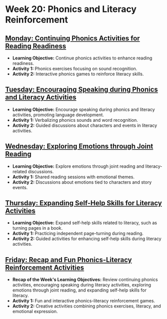 # Week 20: Phonics and Literacy Reinforcement

## [Monday: Continuing Phonics Activities for Reading Readiness](./1-Monday.md)
- **Learning Objective:** Continue phonics activities to enhance reading readiness.
- **Activity 1:** Phonics exercises focusing on sound recognition.
- **Activity 2:** Interactive phonics games to reinforce literacy skills.

## [Tuesday: Encouraging Speaking during Phonics and Literacy Activities](./2-Tuesday.md)
- **Learning Objective:** Encourage speaking during phonics and literacy activities, promoting language development.
- **Activity 1:** Verbalizing phonics sounds and word recognition.
- **Activity 2:** Guided discussions about characters and events in literacy activities.

## [Wednesday: Exploring Emotions through Joint Reading](./3-Wednesday.md)
- **Learning Objective:** Explore emotions through joint reading and literacy-related discussions.
- **Activity 1:** Shared reading sessions with emotional themes.
- **Activity 2:** Discussions about emotions tied to characters and story events.

## [Thursday: Expanding Self-Help Skills for Literacy Activities](./4-Thursday.md)
- **Learning Objective:** Expand self-help skills related to literacy, such as turning pages in a book.
- **Activity 1:** Practicing independent page-turning during reading.
- **Activity 2:** Guided activities for enhancing self-help skills during literacy activities.

## [Friday: Recap and Fun Phonics-Literacy Reinforcement Activities](./5-Friday.md)
- **Recap of the Week's Learning Objectives:** Review continuing phonics activities, encouraging speaking during literacy activities, exploring emotions through joint reading, and expanding self-help skills for literacy.
- **Activity 1:** Fun and interactive phonics-literacy reinforcement games.
- **Activity 2:** Creative activities combining phonics exercises, literacy, and emotional expression.
